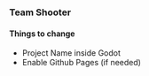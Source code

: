 ### Team Shooter

#### Things to change

- Project Name inside Godot
- Enable Github Pages (if needed)
